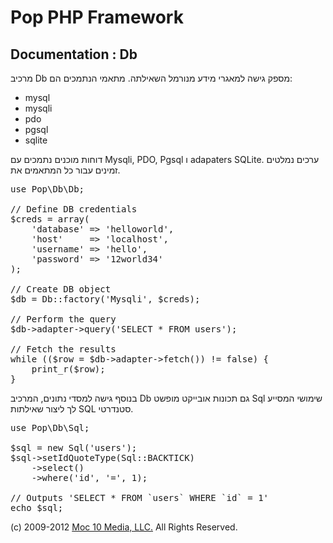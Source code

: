 Pop PHP Framework
=================

Documentation : Db
------------------

מרכיב Db מספק גישה למאגרי מידע מנורמל השאילתה. מתאמי הנתמכים הם:

* mysql
* mysqli
* pdo
* pgsql
* sqlite

דוחות מוכנים נתמכים עם Mysqli, PDO, Pgsql ו adapaters SQLite. ערכים נמלטים זמינים עבור כל המתאמים את.

<pre>
use Pop\Db\Db;

// Define DB credentials
$creds = array(
    'database' => 'helloworld',
    'host'     => 'localhost',
    'username' => 'hello',
    'password' => '12world34'
);

// Create DB object
$db = Db::factory('Mysqli', $creds);

// Perform the query
$db->adapter->query('SELECT * FROM users');

// Fetch the results
while (($row = $db->adapter->fetch()) != false) {
    print_r($row);
}
</pre>

בנוסף גישה למסדי נתונים, המרכיב Db גם תכונות אובייקט מופשט Sql שימושי המסייע לך ליצור שאילתות SQL סטנדרטי.

<pre>
use Pop\Db\Sql;

$sql = new Sql('users');
$sql->setIdQuoteType(Sql::BACKTICK)
    ->select()
    ->where('id', '=', 1);

// Outputs 'SELECT * FROM `users` WHERE `id` = 1'
echo $sql;
</pre>

(c) 2009-2012 [Moc 10 Media, LLC.](http://www.moc10media.com) All Rights Reserved.
